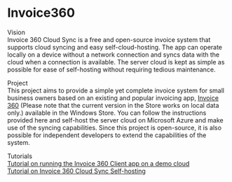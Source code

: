 # Invoice360

Vision<br />
Invoice 360 Cloud Sync is a free and open-source invoice system that supports cloud syncing and easy self-cloud-hosting. The app can operate locally on a device without a network connection and syncs data with the cloud when a connection is available. The server cloud is kept as simple as possible for ease of self-hosting without requiring tedious maintenance. 

Project <br />
This project aims to provide a simple yet complete invoice system for small business owners based on an existing and popular invoicing app, <a href=http://www.invoicesoftware360.com>Invoice 360</a> (Please note that the current version in the Store works on local data only.) available in the Windows Store. You can follow the instructions provided here and self-host the server cloud on Microsoft Azure and make use of the syncing capabilities. Since this project is open-source, it is also possible for independent developers to extend the capabilities of the system.

Tutorials <br />
<a href=http://invoicesoftware360.com/invoicedemocloud.html>Tutorial on running the Invoice 360 Client app on a demo cloud</a>
<br />
<a href=http://invoicesoftware360.com/invoicecloudselfhostingbyoc.html>Tutorial on Invoice 360 Cloud Sync Self-hosting</a>
<br />
